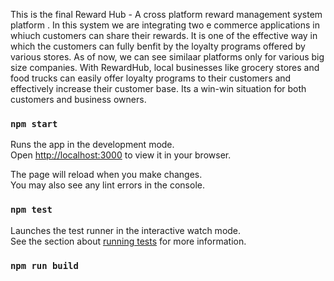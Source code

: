 This is the final Reward Hub - A cross platform reward management system platform . In this system we are integrating two e commerce applications in whiuch customers can share their rewards. It is one of the effective way in which the customers can fully benfit by the loyalty programs offered by various stores. As of now, we can see similaar platforms only for various big size companies. With RewardHub, local businesses like grocery stores and food trucks can easily offer loyalty programs to their customers and effectively increase their customer base. Its a win-win situation for both customers and business owners.

### `npm start`

Runs the app in the development mode.\
Open [http://localhost:3000](http://localhost:3000) to view it in your browser.

The page will reload when you make changes.\
You may also see any lint errors in the console.

### `npm test`

Launches the test runner in the interactive watch mode.\
See the section about [running tests](https://facebook.github.io/create-react-app/docs/running-tests) for more information.

### `npm run build`
